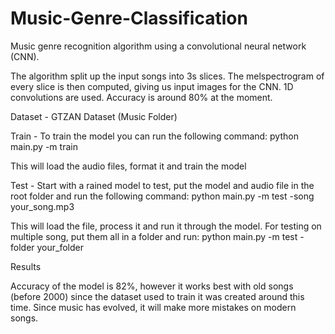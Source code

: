 # Music-Genre-Classification

Music genre recognition algorithm using a convolutional neural network (CNN).

The algorithm split up the input songs into 3s slices. The melspectrogram of every slice is then computed, giving us input images for the CNN. 1D convolutions are used. Accuracy is around 80% at the moment.


Dataset - GTZAN Dataset (Music Folder)


Train - To train the model you can run the following command: 
python main.py -m train

This will load the audio files, format it and train the model

Test - Start with a rained model to test, put the   model and audio file in the root folder and run the following command: 
python main.py -m test -song your_song.mp3


This will load the file, process it and run it through the model. For testing on multiple song, put them all in a folder and run:
python main.py -m test -folder your_folder

Results

Accuracy of the model is 82%, however it works best with old songs (before 2000) since the dataset used to train it was created around this time. Since music has evolved, it will make more mistakes on modern songs.

